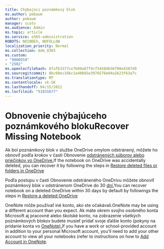```yaml
---
title: Chýbajúci poznámkový blok
ms.author: pebaum
author: pebaum
manager: scotv
ms.audience: Admin
ms.topic: article
ms.service: o365-administration
ROBOTS: NOINDEX, NOFOLLOW
localization_priority: Normal
ms.collection: Adm_O365
ms.custom:
- "9000559"
- "2502"
ms.openlocfilehash: 8fafb3377ce7b09a87f9cf5458db56f00e4387d9
ms.sourcegitcommit: 8bc60ec34bc1e40685e3976576e04a2623f63a7c
ms.translationtype: MT
ms.contentlocale: sk-SK
ms.lasthandoff: 04/15/2021
ms.locfileid: "51831677"
---
```

# <a name="recover-missing-notebook"></a><span data-ttu-id="45384-102">Obnovenie chýbajúceho poznámkového bloku</span><span class="sxs-lookup"><span data-stu-id="45384-102">Recover Missing Notebook</span></span>

<span data-ttu-id="45384-103">Ak bol poznámkový blok v službe OneDrive omylom odstránený, môžete ho obnoviť podľa krokov v časti Obnovenie [odstránených súborov alebo priečinkov vo OneDrive.](https://support.office.com/article/949ada80-0026-4db3-a953-c99083e6a84f)</span><span class="sxs-lookup"><span data-stu-id="45384-103">If the notebook on OneDrive was accidentally deleted, you can recover it by following the steps in [Restore deleted files or folders in OneDrive](https://support.office.com/article/949ada80-0026-4db3-a953-c99083e6a84f)</span></span>

<span data-ttu-id="45384-104">Podľa postupu v časti Obnovenie odstráneného OneDrivu môžete obnoviť poznámkový blok v odstránenom OneDrive do 30 [dní.](https://docs.microsoft.com/onedrive/restore-deleted-onedrive)</span><span class="sxs-lookup"><span data-stu-id="45384-104">You can recover notebook on a deleted OneDrive within 30 days by default by followings the steps in [Restore a deleted OneDrive](https://docs.microsoft.com/onedrive/restore-deleted-onedrive)</span></span>

<span data-ttu-id="45384-105">OneNote môže používať iné konto, ako ste očakávali.</span><span class="sxs-lookup"><span data-stu-id="45384-105">OneNote may be using a different account than you expect.</span></span> <span data-ttu-id="45384-106">Ak máte okrem svojho osobného konta Microsoft aj pracovné alebo školské konto, na zobrazenie všetkých poznámkových blokov budete musieť pridať svoje ďalšie konto (pokyny na pridanie konta vo [OneNote).](https://support.office.com/article/5afff855-54ee-47e4-a773-db048d4ac299)</span><span class="sxs-lookup"><span data-stu-id="45384-106">If you have a work or school-provided account in addition to your personal Microsoft account, you'll need to add your other account to view all your notebooks (refer to instructions on how to [Add Account in OneNote](https://support.office.com/article/5afff855-54ee-47e4-a773-db048d4ac299).</span></span>